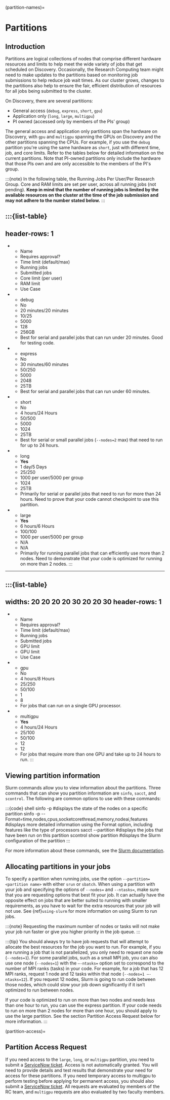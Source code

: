 (partition-names)=

# Partitions

## Introduction

Partitions are logical collections of nodes that comprise different hardware resources and limits to help meet the wide variety of jobs that get scheduled on Discovery. Occasionally, the Research Computing team might need to make updates to the partitions based on monitoring job submissions to help reduce job wait times. As our cluster grows, changes to the partitions also help to ensure the fair, efficient distribution of resources for all jobs being submitted to the cluster.

On Discovery, there are several partitions:

- General access (`debug`, `express`, `short`, `gpu`)
- Application only (`long`, `large`, `multigpu`)
- PI owned (accessed only by members of the PIs’ group)

The general access and application only partitions span the hardware on Discovery, with `gpu` and `multigpu` spanning the GPUs on Discovery and the other partitions spanning the CPUs. For example, if you use the `debug` partition you're using the same hardware as `short`, just with different time, job, and core limits. Refer to the tables below for
detailed information on the current partitions. Note that PI-owned partitions only include the hardware that those PIs own and are only accessible to the members of the PI's group.

:::{note}
In the following table, the Running Jobs Per User/Per Research Group. Core and RAM limits are set per user, across all running jobs (not pending). **Keep in mind that the number of running jobs is limited by the available resources on the cluster at the time of the job submission and may not adhere to the number stated below.**
:::

:::{list-table}
---
header-rows: 1
---
* - Name
  - Requires approval?
  - Time limit (default/max)
  - Running jobs
  - Submitted jobs
  - Core limit (per user)
  - RAM limit
  - Use Case
* - debug
  - No
  - 20 minutes/20 minutes
  - 10/25
  - 5000
  - 128
  - 256GB
  - Best for serial and parallel jobs that can run under 20 minutes. Good for testing code.
* - express
  - No
  - 30 minutes/60 minutes
  - 50/250
  - 5000
  - 2048
  - 25TB
  - Best for serial and parallel jobs that can run under 60 minutes.
* - short
  - No
  - 4 hours/24 Hours
  - 50/500
  - 5000
  - 1024
  - 25TB
  - Best for serial or small parallel jobs (``--nodes=2`` max) that need to run for up to 24 hours.
* - long
  - **Yes**
  - 1 day/5 Days
  - 25/250
  - 1000 per user/5000 per group
  - 1024
  - 25TB
  - Primarily for serial or parallel jobs that need to run for more than 24 hours. Need to prove that your code cannot checkpoint to use this partition.
* - large
  - **Yes**
  - 6 hours/6 Hours
  - 100/100
  - 1000 per user/5000 per group
  - N/A
  - N/A
  - Primarily for running parallel jobs that can efficiently use more than 2 nodes. Need to demonstrate that your code is optimized for running on more than 2 nodes.
:::

---

:::{list-table}
---
widths: 20 20 20 20 30 20 20 30
header-rows: 1
---
* - Name
  - Requires approval?
  - Time limit (default/max)
  - Running jobs
  - Submitted jobs
  - GPU limit
  - GPU limit
  - Use Case
* - gpu
  - No
  - 4 hours/8 Hours
  - 25/250
  - 50/100
  - 1
  - 8
  - For jobs that can run on a single GPU processor.
* - multigpu
  - **Yes**
  - 4 hours/24 Hours
  - 25/100
  - 50/100
  - 12
  - 12
  - For jobs that require more than one GPU and take up to 24 hours to run.
:::

## Viewing partition information

Slurm commands allow you to view information about the partitions. Three commands that can show you partition information are `sinfo`, `sacct`, and `scontrol`. The following are common options to use with these commands:

:::{code} shell
sinfo -p <partition name> #displays the state of the nodes on a specific partition
sinfo -p <partition name> --Format=time,nodes,cpus,socketcorethread,memory,nodeai,features #displays more detailed information using the Format option, including features like the type of processors
sacct --partition <partition name> #displays the jobs that have been run on this partition
scontrol show partition <partition name> #displays the Slurm configuration of the partition
:::

For more information about these commands, see the [Slurm documentation].

## Allocating partitions in your jobs

To specify a partition when running jobs, use the option `--partition=<partition name>` with either `srun` or `sbatch`. When using a partition with your job and
specifying the options of `--nodes=` and `--ntasks=`, make sure that you are requesting options that best fit your job. It can actually have the opposite effect on jobs that are better suited to running with smaller requirements, as you have to wait for the extra resources that your job will not use. See {ref}`using-slurm` for more information on using Slurm to run jobs.

:::{note}
Requesting the maximum number of nodes or tasks will not make your job run faster or give you higher priority in the job queue.
:::

:::{tip}
You should always try to have job requests that will attempt to allocate the best resources for the job you want to run. For example, if you are running a job that is not parallelized, you only need to request one node (`--nodes=1`). For some parallel jobs, such as a small MPI job, you can also use one node (`--nodes=1`) with the `–-ntasks=` option set to correspond to the number of MPI ranks (tasks) in your code. For example, for a job that has 12 MPI ranks, request 1 node and 12 tasks within that node (`--nodes=1 –-ntasks=12`). If you request 12 nodes, Slurm is going to run code between those nodes, which could slow your job down significantly if it isn’t optimized to run between nodes.

If your code is optimized to run on more than two nodes and needs less than one hour to run, you can use the express partition. If your code needs to run on more than 2 nodes for more than one hour, you should apply to use the large partition. See the section Partition Access Request below for more information.
:::

(partition-access)=

## Partition Access Request

If you need access to the `large`, `long`, or `multigpu` partition, you need to submit a [ServiceNow ticket]. Access is not automatically granted. You will need to provide details and test results that demonstrate your need for access for these partitions. If you need temporary access to multigpu to perform testing before applying for permanent access,
you should also submit a [ServiceNow ticket]. All requests are evaluated by members of the RC team, and `multigpu` requests are also evaluated by two faculty members.

[ServiceNow ticket]: https://service.northeastern.edu/tech?id=sc_cat_item&sys_id=0c34d402db0b0010a37cd206ca9619b7
[Slurm documentation]: https://slurm.schedmd.com/
